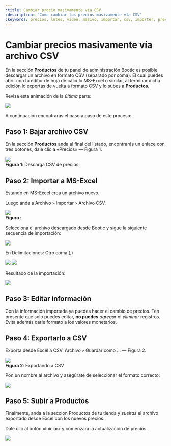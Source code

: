 ```yaml
---
:title: Cambiar precio masivamente vía CSV
:description: "Cómo cambiar los precios masivamente vía CSV"
:keywords: precios, lotes, video, masivo, importar, csv, importer, precio
---
```


# Cambiar precios masivamente vía archivo CSV

En la sección **Productos** de tu panel de administración Bootic es posible
descargar un archivo en formato CSV (separado por coma). El cual puedes abrir
con tu editor de hoja de cálculo MS-Excel o similar, al terminar dicha
edición lo exportas de vuelta a formato CSV y lo subes a **Productos**. 

Revisa esta animación de la _última_ parte:

![](/img/admin/demo_precios_csv.gif)

A continuación encontrarás el paso a paso de este proceso:

## Paso 1: Bajar archivo CSV

En la sección **Productos** anda al final del listado, encontrarás un enlace con
tres botones, dale clic a «Precios» — Figura 1.

<div class="captura">
  <div class="c-contenido">
    <img src="/img/admin/descarga_csv_precios.png">
  </div>
  <div class="c-pie"><strong>Figura 1</strong>: Descarga CSV de precios</div>
</div>

## Paso 2: Importar a MS-Excel

Estando en MS-Excel crea un archivo nuevo. 

Luego anda a Archivo `>` Importar `>` Archivo CSV. 

<div class="captura">
  <div class="c-contenido">
    <img src="/img/admin/importando_csv_excel.gif">
  </div>
  <div class="c-pie"><strong>Figura </strong>: </div>
</div>

Selecciona el archivo descargado desde Bootic y sigue la siguiente secuencia de
importación:

![](/img/admin/importar_csv_excel_1.png)

En Delimitaciones: Otro coma (,)

![](/img/admin/importar_csv_excel_2.png)
![](/img/admin/importar_csv_excel_3.png)

Resultado de la importación:

![](/img/admin/importar_csv_excel_4.png)

## Paso 3: Editar información

Con la información importada ya puedes hacer el cambio de precios. Ten presente
que solo puedes editar, **no puedes** _agregar_ ni _eliminar_ registros. Evita
además darle formato a los valores monetarios.

## Paso 4: Exportarlo a CSV

Exporta desde Excel a CSV: Archivo `>` Guardar como ... — Figura 2.

<div class="captura">
  <div class="c-contenido">
    <img src="/img/admin/exportar_a_csv.gif">
  </div>
  <div class="c-pie"><strong>Figura 2</strong>: Exportando a CSV </div>
</div>

Pon un nombre al archivo y asegúrate de seleccionar el formato correcto:

![](/img/admin/exportar_a_csv_1.png)

## Paso 5: Subir a Productos

Finalmente, anda a la sección Productos de tu tienda y _sueltas_ el archivo
exportado desde Excel con los nuevos precios.

Dale clic al botón «Iniciar» y comenzará la actualización de precios.


![](/img/admin/precios_subir_a_bootic.gif)
